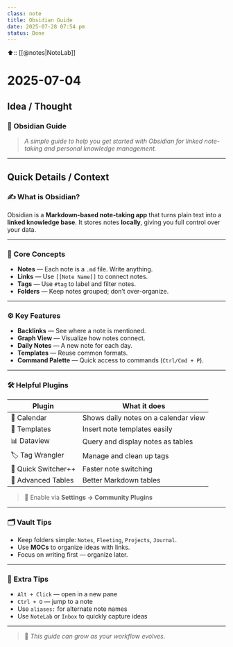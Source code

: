 ```yaml
---
class: note
title: Obsidian Guide
date: 2025-07-28 07:54 pm
status: Done
---
```


⬆️:: [[@notes|NoteLab]]

# 2025-07-04

## Idea / Thought 

### 🧭 Obsidian Guide

> _A simple guide to help you get started with Obsidian for linked note-taking and personal knowledge management._

---

## Quick Details / Context

### ✍️ What is Obsidian?

Obsidian is a **Markdown-based note-taking app** that turns plain text into a **linked knowledge base**. It stores notes **locally**, giving you full control over your data.

---

### 🧩 Core Concepts

- **Notes** — Each note is a `.md` file. Write anything.
- **Links** — Use `[[Note Name]]` to connect notes.
- **Tags** — Use `#tag` to label and filter notes.
- **Folders** — Keep notes grouped; don’t over-organize.

---

### ⚙️ Key Features

- **Backlinks** — See where a note is mentioned.
- **Graph View** — Visualize how notes connect.
- **Daily Notes** — A new note for each day.
- **Templates** — Reuse common formats.
- **Command Palette** — Quick access to commands (`Ctrl/Cmd + P`).

---

### 🛠️ Helpful Plugins

| Plugin           | What it does                         |
|------------------|------------------------------------|
| 📅 Calendar      | Shows daily notes on a calendar view |
| 📌 Templates     | Insert note templates easily         |
| 📊 Dataview      | Query and display notes as tables    |
| 🏷️ Tag Wrangler | Manage and clean up tags             |
| 🧠 Quick Switcher++ | Faster note switching             |
| 🧩 Advanced Tables | Better Markdown tables             |

> 🔌 Enable via **Settings → Community Plugins**

---

### 🗂️ Vault Tips

- Keep folders simple: `Notes`, `Fleeting`, `Projects`, `Journal`.
- Use **MOCs** to organize ideas with links.
- Focus on writing first — organize later.

---

### 🧠 Extra Tips

- `Alt + Click` — open in a new pane  
- `Ctrl + O` — jump to a note  
- Use `aliases:` for alternate note names  
- Use `NoteLab` or `Inbox` to quickly capture ideas

---

> 📌 _This guide can grow as your workflow evolves._
